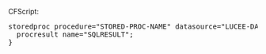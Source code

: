 CFScript:

<pre>
storedproc procedure="STORED-PROC-NAME" datasource="LUCEE-DATASOURCE-NAME" result="RESULT" {
  procresult name="SQLRESULT";
}
</pre>
